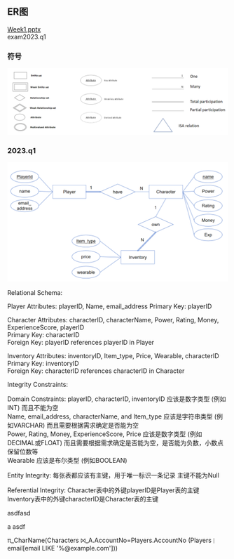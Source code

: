 ## ER图

[Week1.pptx](../course/Week1.pptx)  
exam2023.q1

### 符号

![](er_symbols.png)

### 2023.q1

![](2023q1_er.png)

Relational Schema:

Player
Attributes: playerID, Name, email_address
Primary Key: playerID

Character
Attributes: characterID, characterName, Power, Rating, Money, ExperienceScore, playerID   
Primary Key: characterID  
Foreign Key: playerID references playerID in Player  

Inventory
Attributes: inventoryID, Item_type, Price, Wearable, characterID  
Primary Key: inventoryID  
Foreign Key: characterID references characterID in Character


Integrity Constraints:

Domain Constraints:
playerID, characterID, inventoryID 应该是数字类型 (例如INT) 而且不能为空  
Name, email_address, characterName, and Item_type 应该是字符串类型 (例如VARCHAR) 而且需要根据需求确定是否能为空  
Power, Rating, Money, ExperienceScore, Price 应该是数字类型 (例如DECIMAL或FLOAT) 而且需要根据需求确定是否能为空，是否能为负数，小数点保留位数等  
Wearable 应该是布尔类型 (例如BOOLEAN)

Entity Integrity:
每张表都应该有主键，用于唯一标识一条记录
主键不能为Null

Referential Integrity:
Character表中的外键playerID是Player表的主键  
Inventory表中的外键characterID是Character表的主键


asdfasd

a
asdf



π_CharName(Characters ⨝_A.AccountNo=Players.AccountNo (Players ∣ email[email LIKE '%@example.com']))


 